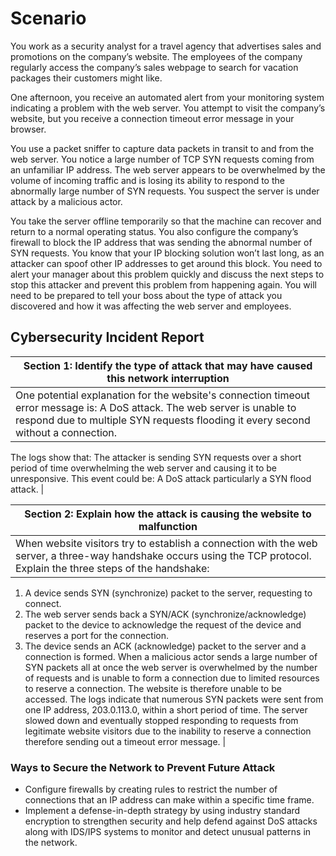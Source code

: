 # Scenario
You work as a security analyst for a travel agency that advertises sales and promotions on the company’s website. The employees of the company regularly access the company’s sales webpage to search for vacation packages their customers might like.

One afternoon, you receive an automated alert from your monitoring system indicating a problem with the web server. You attempt to visit the company’s website, but you receive a connection timeout error message in your browser.

You use a packet sniffer to capture data packets in transit to and from the web server. You notice a large number of TCP SYN requests coming from an unfamiliar IP address. The web server appears to be overwhelmed by the volume of incoming traffic and is losing its ability to respond to the abnormally large number of SYN requests. You suspect the server is under attack by a malicious actor. 

You take the server offline temporarily so that the machine can recover and return to a normal operating status. You also configure the company’s firewall to block the IP address that was sending the abnormal number of SYN requests. You know that your IP blocking solution won’t last long, as an attacker can spoof other IP addresses to get around this block. You need to alert your manager about this problem quickly and discuss the next steps to stop this attacker and prevent this problem from happening again. You will need to be prepared to tell your boss about the type of attack you discovered and how it was affecting the web server and employees.

## Cybersecurity Incident Report
| Section 1: Identify the type of attack that may have caused this network interruption |
| ----- |
| One potential explanation for the website's connection timeout error message is: A DoS attack. The web server is unable to respond due to multiple SYN requests flooding it every second without a connection.
The logs show that: The attacker is sending SYN requests over a short period of time overwhelming the web server and causing it to be unresponsive. 
This event could be: A DoS attack particularly a SYN flood attack. |

 | Section 2: Explain how the attack is causing the website to malfunction |
 | ----- |
 | When website visitors try to establish a connection with the web server, a three-way handshake occurs using the TCP protocol. Explain the three steps of the handshake:
 1. A device sends SYN (synchronize) packet to the server, requesting to connect.
 2. The web server sends back a SYN/ACK (synchronize/acknowledge) packet to the device to acknowledge the request of the device and reserves a port for the connection.
 3. The device sends an ACK (acknowledge) packet to the server and a connection is formed.
 When a malicious actor sends a large number of SYN packets all at once the web server is overwhelmed by the number of requests and is unable to form a connection due to limited resources to reserve a connection. The website is therefore unable to be accessed.
 The logs indicate that numerous SYN packets were sent from one IP address, 203.0.113.0, within a short period of time. The server slowed down and eventually stopped responding to requests from legitimate website visitors due to the inability to reserve a connection therefore sending out a timeout error message. |

### Ways to Secure the Network to Prevent Future Attack
- Configure firewalls by creating rules to restrict the number of connections that an IP address can make within a specific time frame.
- Implement a defense-in-depth strategy by using industry standard encryption to strengthen security and help defend against DoS attacks along with IDS/IPS systems to monitor and detect unusual patterns in the network.
